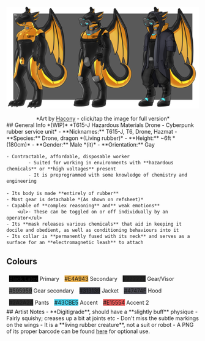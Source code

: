 
[![Refsheet Image](/assets/img/hazmatdrone-refsheet-1200.png)](/assets/img/hazmatdrone-refsheet-full.png)
<div style="text-align: center">*Art by <a href="https://www.furaffinity.net/user/qundium" target="_blank">Hacony</a> - <span class="desktop-only">click</span><span class="raw-only">/</span><span class="mobile-only">tap</span> the image for full version*</div>
<!--Section 1-->
## General Info *(WIP)*
*T615-J Hazardous Materials Drone - Cyberpunk rubber service unit*
	- **Nicknames:** T615-J, T6, Drone, Hazmat
	- **Species:** Drone, dragon *(Living rubber)*
	- **Height:** ~6ft *(180cm)*
	- **Gender:** Male *(it)*
	- **Orientation:** Gay

	- Contractable, affordable, disposable worker
			- Suited for working in environments with **hazardous chemicals** or **high voltages** present
			- It is preprogrammed with some knowledge of chemistry and engineering

	- Its body is made **entirely of rubber**
	- Most gear is detachable *(As shown on refsheet)*
	- Capable of **complex reasoning** and** weak emotions**
		<ul>- These can be toggled on or off individually by an operator</ul>
	- Its **mask releases various chemicals** that aid in keeping it docile and obedient, as well as conditioning behaviours into it
	- Its collar is **permanently fused with its neck** and serves as a surface for an **electromagnetic leash** to attach

<!--Section 2-->

## Colours
<span style="display: flex; flex-wrap: wrap">
	<span style="padding: 0.5em"><span class="colorbox lighttext" style="background-color: black">Black Latex</span> Primary</span>
	<span style="padding: 0.5em"><span class="colorbox darktext" style="background-color: #E4A943">#E4A943</span> Secondary</span>
	<span style="padding: 0.5em"><span class="colorbox lighttext" style="background-color: #222222">#222222</span> Gear/Visor</span>
	<span style="padding: 0.5em"><span class="colorbox lighttext" style="background-color: #595959">#595959</span> Gear secondary</span>
	<span style="padding: 0.5em"><span class="colorbox lighttext" style="background-color: #313139">#313139</span> Jacket</span>
	<span style="padding: 0.5em"><span class="colorbox lighttext" style="background-color: #47474F">#47474F</span> Hood</span>
	<span style="padding: 0.5em"><span class="colorbox lighttext" style="background-color: #2A2A2A">#2A2A2A</span> Pants</span>
	<span style="padding: 0.5em"><span class="colorbox darktext" style="background-color: #43CBE5">#43CBE5</span> Accent</span>
	<span style="padding: 0.5em"><span class="colorbox darktext" style="background-color: #E15554">#E15554</span> Accent 2</span>
</span>
## Artist Notes
	- **Digitigrade**, should have a **slightly buff** physique
	- Fairly squishy; creases up a bit at joints etc
	- Don't miss the subtle markings on the wings
	- It is a **living rubber creature**, not a suit or robot
	- A PNG of its proper barcode can be found <a href="/barcode/" target="_blank">here</a> for optional use.
<!--Section End-->
